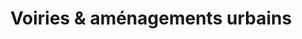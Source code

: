 ---
title: Voiries & aménagements urbains
description: Embellissement de l'espace public via une approche durable et esthétique.
icon: mdi:city-variant
--- 